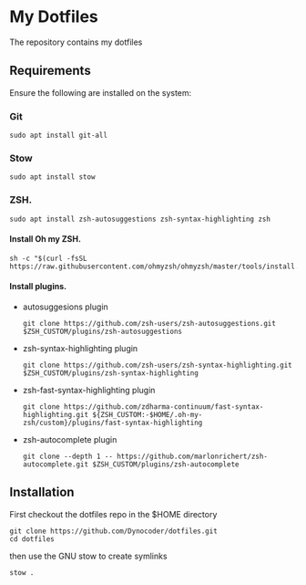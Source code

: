 # My Dotfiles

The repository contains my dotfiles

## Requirements

Ensure the following are installed on the system:

### Git

```
sudo apt install git-all
```

### Stow

```
sudo apt install stow
```

### ZSH.

```
sudo apt install zsh-autosuggestions zsh-syntax-highlighting zsh
```

#### Install Oh my ZSH.
```
sh -c "$(curl -fsSL https://raw.githubusercontent.com/ohmyzsh/ohmyzsh/master/tools/install.sh)"
```

#### Install plugins.
 - autosuggesions plugin
 
	`git clone https://github.com/zsh-users/zsh-autosuggestions.git $ZSH_CUSTOM/plugins/zsh-autosuggestions`
	
 - zsh-syntax-highlighting plugin
 
	`git clone https://github.com/zsh-users/zsh-syntax-highlighting.git $ZSH_CUSTOM/plugins/zsh-syntax-highlighting`
	
 - zsh-fast-syntax-highlighting plugin
 
	`git clone https://github.com/zdharma-continuum/fast-syntax-highlighting.git ${ZSH_CUSTOM:-$HOME/.oh-my-zsh/custom}/plugins/fast-syntax-highlighting`
	
 - zsh-autocomplete plugin
	
	`git clone --depth 1 -- https://github.com/marlonrichert/zsh-autocomplete.git $ZSH_CUSTOM/plugins/zsh-autocomplete`

## Installation

First checkout the dotfiles repo in the $HOME directory

```
git clone https://github.com/Dynocoder/dotfiles.git
cd dotfiles
```

then use the GNU stow to create symlinks

```
stow .
```

